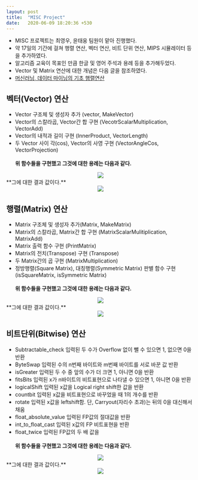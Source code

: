 ```yaml
---
layout: post
title:  "MISC Project"
date:   2020-06-09 18:20:36 +530
---
```


* MISC 프로젝트는 최영우, 윤태웅 팀원이 맡아 진행했다.
* 약 17일의 기간에 걸쳐 행렬 연산, 벡터 연산, 비트 단위 연산, MIPS 시뮬레이터 등을 추가하였다.
* 알고리즘 교육이 목표인 만큼 한글 및 영어 주석과 용례 등을 추가해두었다.
* Vector 및 Matrix 연산에 대한 개념은 다음 글을 참조하였다.
* [머신러닝, 데이터 마이닝의 기초 행렬연산](https://ratsgo.github.io/linear%20algebra/2017/03/14/operations/)

## 벡터(Vector) 연산
 * Vector 구조체 및 생성자 추가 (vector, MakeVector)
 * Vector의 스칼라곱, Vector간 합 구현 (VecotrScalarMultiplication, VectorAdd)
 * Vector의 내적과 길이 구현 (InnerProduct, VectorLength)
 * 두 Vector 사이 각(cos), Vector의 사영 구현 (VectorAngleCos, VectorProjection)<br><br>
  **위 함수들을 구현했고 그것에 대한 용례는 다음과 같다.**<br>
<center>
 <img src = "https://20-1-skku-oss.github.io/2020-1-OSS-4/images/Vector_example.JPG">
</center>
  **그에 대한 결과 값이다.**<br>
<center>
 <img src = "https://20-1-skku-oss.github.io/2020-1-OSS-4/images/Vector_result.JPG">
</center>

## 행렬(Matrix) 연산
 * Matrix 구조체 및 생성자 추가(Matrix, MakeMatrix)
 * Matrix의 스칼라곱, Matrix간 합 구현 (MatrixScalarMulitiplication, MatrixAdd)
 * Matrix 출력 함수 구현 (PrintMatrix)
 * Matrix의 전치(Transpose) 구현 (Transpose)
 * 두 Matrix간의 곱 구현 (MatrixMultiplication)
 * 정방행렬(Square Matrix), 대칭행렬(Symmetric Matrix) 판별 함수 구현 (isSquareMatrix, isSymmetric Matrix)<br><br>
  **위 함수들을 구현했고 그것에 대한 용례는 다음과 같다.**<br>
<center>
 <img src = "https://20-1-skku-oss.github.io/2020-1-OSS-4/images/Matrix_example.JPG">
</center>
  **그에 대한 결과 값이다.**<br>
<center>
 <img src = "https://20-1-skku-oss.github.io/2020-1-OSS-4/images/Matrix_result.JPG">
</center>

## 비트단위(Bitwise) 연산
 * Subtractable_check
   입력된 두 수가 Overflow 없이 뺄 수 있으면 1, 없으면 0을 반환
 * ByteSwap
   입력된 수의 n번째 바이트와 m번째 바이트를 서로 바꾼 값 반환
 * isGreater
   입력된 두 수 중 앞의 수가 더 크면 1, 아니면 0을 반환
 * fitsBits
   입력된 x가 n바이트의 비트표현으로 나타낼 수 있으면 1, 아니면 0을 반환
 * logicalShift
   입력된 x값을 Logical right shift한 값을 반환
 * countbit
   입력된 x값을 비트표현으로 바꾸었을 때 1의 개수를 반환
 * rotate
   입력된 x값을 leftshift함. 단, Carryout(자리수 초과)는 뒤의 0을 대신해서 채움
 * float_absolute_value
   입력된 FP값의 절대값을 반환
 * int_to_float_cast
   입력된 x값의 FP 비트표현을 반환
 * float_twice
   입력된 FP값의 두 배 값을 <br><br>
  **위 함수들을 구현했고 그것에 대한 용례는 다음과 같다.**<br>
<center>
 <img src = "https://20-1-skku-oss.github.io/2020-1-OSS-4/images/Bitwise_example.JPG">
</center>
  **그에 대한 결과 값이다.**<br>
<center>
 <img src = "https://20-1-skku-oss.github.io/2020-1-OSS-4/images/Bitwise_result.JPG">
</center>
